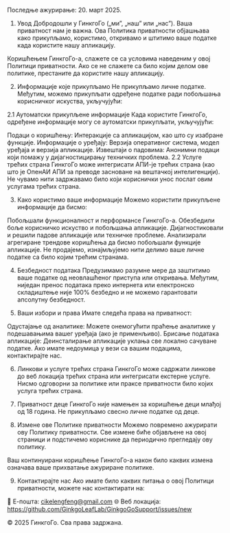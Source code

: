 Последње ажурирање: 20. март 2025.

1. Увод
Добродошли у ГинкгоГо („ми”, „наш” или „нас”). Ваша приватност нам је важна. Ова Политика приватности објашњава како прикупљамо, користимо, откривамо и штитимо ваше податке када користите нашу апликацију.

Коришћењем ГинкгоГо-а, слажете се са условима наведеним у овој Политици приватности. Ако се не слажете са било којим делом ове политике, престаните да користите нашу апликацију.

2. Информације које прикупљамо
Не прикупљамо личне податке. Међутим, можемо прикупљати одређене податке ради побољшања корисничког искуства, укључујући:

2.1 Аутоматски прикупљене информације
Када користите ГинкгоГо, одређене информације могу се аутоматски прикупљати, укључујући:

Подаци о коришћењу: Интеракције са апликацијом, као што су изабране функције.
Информације о уређају: Верзија оперативног система, модел уређаја и верзија апликације.
Извештаји о падовима: Анонимни подаци који помажу у дијагностицирању техничких проблема.
2.2 Услуге трећих страна
ГинкгоГо може интегрисати АПИ-је трећих страна (као што је ОпенАИ АПИ за преводе засноване на вештачкој интелигенцији). Не чувамо нити задржавамо било који кориснички унос послат овим услугама трећих страна.

3. Како користимо ваше информације
Можемо користити прикупљене информације да бисмо:

Побољшали функционалност и перформансе ГинкгоГо-а.
Обезбедили боље корисничко искуство и побољшања апликације.
Дијагностиковали и решили падове апликације или техничке проблеме.
Анализирали агрегиране трендове коришћења да бисмо побољшали функције апликације.
Не продајемо, изнајмљујемо нити делимо ваше личне податке са било којим трећим странама.

4. Безбедност података
Предузимамо разумне мере да заштитимо ваше податке од неовлашћеног приступа или откривања. Међутим, ниједан пренос података преко интернета или електронско складиштење није 100% безбедно и не можемо гарантовати апсолутну безбедност.

5. Ваши избори и права
Имате следећа права на приватност:

Одустајање од аналитике: Можете онемогућити праћење аналитике у подешавањима вашег уређаја (ако је применљиво).
Брисање података апликације: Деинсталирање апликације уклања све локално сачуване податке.
Ако имате недоумица у вези са вашим подацима, контактирајте нас.

6. Линкови и услуге трећих страна
ГинкгоГо може садржати линкове до веб локација трећих страна или интегрисати екстерне услуге. Нисмо одговорни за политике или праксе приватности било којих услуга трећих страна.

7. Приватност деце
ГинкгоГо није намењен за коришћење деци млађој од 18 година. Не прикупљамо свесно личне податке од деце.

8. Измене ове Политике приватности
Можемо повремено ажурирати ову Политику приватности. Све измене биће објављене на овој страници и подстичемо кориснике да периодично прегледају ову политику.

Ваш континуирани коришћење ГинкгоГо-а након било каквих измена означава ваше прихватање ажуриране политике.

9. Контактирајте нас
Ако имате било каквих питања о овој Политици приватности, можете нас контактирати на:

📧 Е-пошта: cikelengfeng@gmail.com
🌐 Веб локација: https://github.com/GinkgoLeafLab/GinkgoGoSupport/issues/new

© 2025 ГинкгоГо. Сва права задржана.